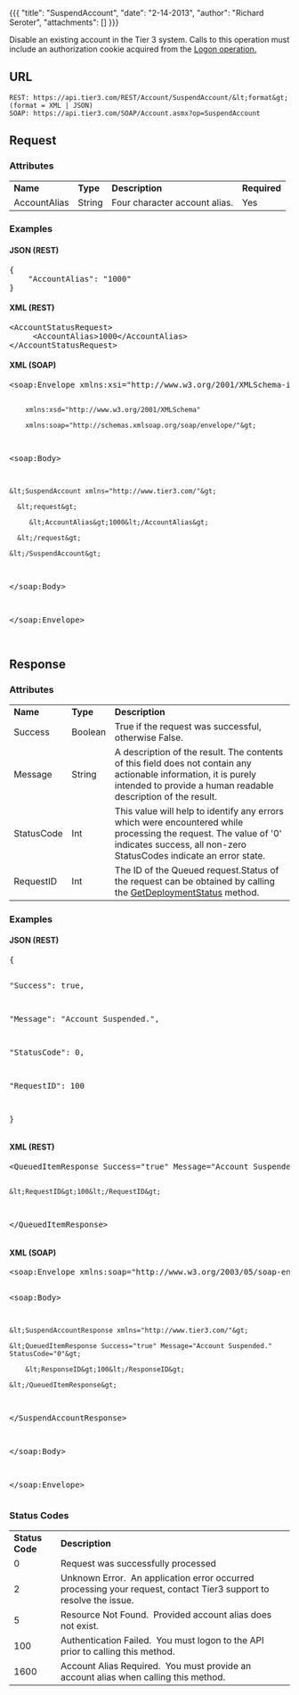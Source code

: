 {{{
  "title": "SuspendAccount",
  "date": "2-14-2013",
  "author": "Richard Seroter",
  "attachments": []
}}}

Disable an existing account in the Tier 3 system. Calls to this operation must include an authorization cookie acquired from the <a href="http://help.tier3.com/entries/20339862-logon">Logon operation.</a>

## URL

    REST: https://api.tier3.com/REST/Account/SuspendAccount/&lt;format&gt; (format = XML | JSON)
    SOAP: https://api.tier3.com/SOAP/Account.asmx?op=SuspendAccount

## Request
### Attributes
<table>
  <tbody>
    <tr>
      <td><strong>Name</strong>
      </td>
      <td><strong>Type</strong>
      </td>
      <td><strong>Description</strong>
      </td>
      <td><strong>Required</strong>
      </td>
    </tr>
    <tr>
      <td>AccountAlias</td>
      <td>String</td>
      <td>Four character account alias.</td>
      <td>Yes</td>
    </tr>
  </tbody>
</table>

### Examples
<h4>JSON (REST)</h4>
<pre>{ <br />    "AccountAlias": "1000"<br />}</pre>
<h4>XML (REST)</h4>
<pre>&lt;AccountStatusRequest&gt;<br />     &lt;AccountAlias&gt;1000&lt;/AccountAlias&gt;<br />&lt;/AccountStatusRequest&gt;</pre>
<h4>XML (SOAP)</h4>
<pre>&lt;soap:Envelope xmlns:xsi="http://www.w3.org/2001/XMLSchema-instance" 

        xmlns:xsd="http://www.w3.org/2001/XMLSchema" 

        xmlns:soap="http://schemas.xmlsoap.org/soap/envelope/"&gt;

  &lt;soap:Body&gt;

    &lt;SuspendAccount xmlns="http://www.tier3.com/"&gt;

      &lt;request&gt;

         &lt;AccountAlias&gt;1000&lt;/AccountAlias&gt;

      &lt;/request&gt;

    &lt;/SuspendAccount&gt;

  &lt;/soap:Body&gt;

&lt;/soap:Envelope&gt;  

</pre> 

## Response
### Attributes
<table>
  <tbody>
    <tr>
      <td><strong>Name</strong>
      </td>
      <td><strong>Type</strong>
      </td>
      <td><strong>Description</strong>
      </td>
    </tr>
    <tr>
      <td>Success</td>
      <td>Boolean</td>
      <td>True if the request was successful, otherwise False.</td>
    </tr>
    <tr>
      <td>Message</td>
      <td>String</td>
      <td>A description of the result. The contents of this field does not contain any actionable information, it is purely intended to provide a human readable description of the result.</td>
    </tr>
    <tr>
      <td>StatusCode</td>
      <td>Int</td>
      <td>This value will help to identify any errors which were encountered while processing the request. The value of '0' indicates success, all non-zero StatusCodes indicate an error state.</td>
    </tr>
    <tr>
      <td>RequestID</td>
      <td>Int</td>
      <td>The ID of the Queued request.Status of the request can be obtained by calling the&nbsp;<a href="http://help.tier3.com/entries/20561586-get-deployment-status">GetDeploymentStatus</a>&nbsp;method.</td>
    </tr>
  </tbody>
</table>

### Examples
<h4>JSON (REST)</h4>
<pre>{

  "Success": true,

  "Message": "Account Suspended.",

  "StatusCode": 0,

  "RequestID": 100

}</pre>
<h4>XML (REST)</h4>
<pre>&lt;QueuedItemResponse Success="true" Message="Account Suspended." StatusCode="0"&gt;

    &lt;RequestID&gt;100&lt;/RequestID&gt;

&lt;/QueuedItemResponse&gt;</pre>
<h4>XML (SOAP)</h4>
<pre>&lt;soap:Envelope xmlns:soap="http://www.w3.org/2003/05/soap-envelope" xmlns:xsi="http://www.w3.org/2001/XMLSchema-instance" xmlns:xsd="http://www.w3.org/2001/XMLSchema"&gt;

&lt;soap:Body&gt;

    &lt;SuspendAccountResponse xmlns="http://www.tier3.com/"&gt;

    &lt;QueuedItemResponse Success="true" Message="Account Suspended." StatusCode="0"&gt;

        &lt;ResponseID&gt;100&lt;/ResponseID&gt;

    &lt;/QueuedItemResponse&gt;

&lt;/SuspendAccountResponse&gt;

&lt;/soap:Body&gt;

&lt;/soap:Envelope&gt;
</pre>

### Status Codes
<table>
  <tbody>
    <tr>
      <td><strong>Status Code</strong>
      </td>
      <td><strong>Description</strong>
      </td>
    </tr>
    <tr>
      <td>0</td>
      <td>Request was successfully processed</td>
    </tr>
    <tr>
      <td>2</td>
      <td>Unknown Error. &nbsp;An application error occurred processing your request, contact Tier3 support to resolve the issue.</td>
    </tr>
    <tr>
      <td>5</td>
      <td>Resource Not Found. &nbsp;Provided account alias does not exist.</td>
    </tr>
    <tr>
      <td>100</td>
      <td>Authentication Failed. &nbsp;You must logon to the API prior to calling this method.</td>
    </tr>
    <tr>
      <td>1600</td>
      <td>Account Alias Required. &nbsp;You must provide an account alias when calling this method.</td>
    </tr>
  </tbody>
</table>